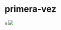 # primera-vez
n
<img src="https://encrypted-tbn0.gstatic.com/images?q=tbn:ANd9GcSjYGaGumhvFzt8TQz9HbhC0sLq9SYDQLJdag&s">

